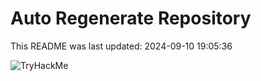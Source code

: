 # Auto Regenerate Repository

This README was last updated: 2024-09-10 19:05:36

 ![TryHackMe](https://tryhackme.com/badge/533634)